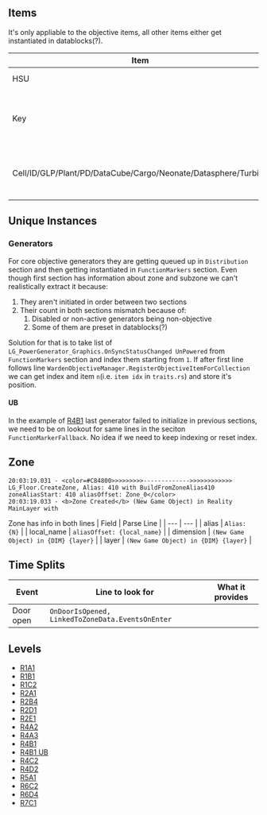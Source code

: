 ## Items
It's only appliable to the objective items, all other items either get instantiated in datablocks(?).

| Item | Line to look for | What it provides |
| --- | --- | --- |
| HSU | `LG_Distribute_WardenObjective` and `Area` | Sub-area and possible(?) spawn ID slot |
| Key | `CreateKeyItemDistribution` and `KEY_COLOR_ID` and `TryGetExistingGenericFunctionDistributionForSession` | Starts with `CreateKeyItemDistribution` and provides key name and ends with `function: [ResourceContainerWeak] available: {ID}` |
| Cell/ID/GLP/Plant/PD/DataCube/Cargo/Neonate/Datasphere/Turbine | `LG_Distribute_WardenObjective` * `itemsToSpawn: [Count: {COUNT}] {ITEM_ID}...` and `LG_Distribute_WardenObjective.SelectZoneFromPlacementAndKeepTrackOnCount, creating dist in zone ZONE{ID}` | Count of items that it spawns and zone in which it spawned, maybe agnostic for all pickupable items |

## Unique Instances

### Generators
For core objective generators they are getting queued up in `Distribution` section and then getting instantiated in `FunctionMarkers` section. Even though first section has information about zone and subzone we can't realistically extract it because:
1. They aren't initiated in order between two sections
2. Their count in both sections mismatch because of:
   1. Disabled or non-active generators being non-objective
   2. Some of them are preset in datablocks(?)

Solution for that is to take list of `LG_PowerGenerator_Graphics.OnSyncStatusChanged UnPowered` from `FunctionMarkers` section and index them starting from `1`. If after first line follows line `WardenObjectiveManager.RegisterObjectiveItemForCollection` we can get index and item `n`(i.e. `item idx` in `traits.rs`) and store it's position.

#### UB
In the example of [R4B1](R4B1_cells_gens_keys_open_door.txt) last generator failed to initialize in previous sections, we need to be on lookout for same lines in the seciton `FunctionMarkerFallback`. No idea if we need to keep indexing or reset index.

## Zone
```
20:03:19.031 - <color=#C84800>>>>>>>>>------------->>>>>>>>>>>> LG_Floor.CreateZone, Alias: 410 with BuildFromZoneAlias410 zoneAliasStart: 410 aliasOffset: Zone_0</color>
20:03:19.033 - <b>Zone Created</b> (New Game Object) in Reality MainLayer with
```
Zone has info in both lines
| Field | Parse Line |
| --- | --- |
| alias | `Alias: {N}` |
| local_name | `aliasOffset: {local_name}` |
| dimension | `(New Game Object) in {DIM} {layer}` |
| layer | `(New Game Object) in {DIM} {layer}` |

## Time Splits

| Event | Line to look for | What it provides |
| --- | --- | --- |
| Door open | `OnDoorIsOpened, LinkedToZoneData.EventsOnEnter` | |

## Levels

- [R1A1](R1A1_key_hsu_exp_fail.txt)
- [R1B1](R1B1_IDs_key_exp_fail.txt)
- [R1C2](R1C2_pd.txt)
- [R2A1](R2A1_cargo.txt)
- [R2B4](R2B4_turbine_exp_fail.txt)
- [R2D1](R2D1_cells_exp_fail.txt)
- [R2E1](R2E1_neonate.txt)
- [R4A2](R4A2_cryo.txt)
- [R4A3](R4A3_osip.txt)
- [R4B1](R4B1_cells_gens_keys.txt)
- [R4B1 UB](R4B1_cells_gens_keys_open_door.txt)
- [R4C2](R4C2_glp_ids_key_datasphere_exp_fail.txt)
- [R4D2](R4D2_cargo.txt)
- [R5A1](R5A1_plant_samples_open_door.txt)
- [R6C2](R6C2_hisec.txt)
- [R6D4](R6D4_keys_datacubes_turbines_exp_fail.txt)
- [R7C1](R7C1_glp2.txt)
